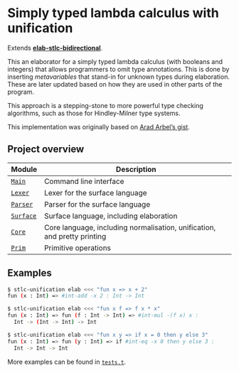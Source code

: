 # Simply typed lambda calculus with unification

Extends [**elab-stlc-bidirectional**](../elab-stlc-bidirectional).

This an elaborator for a simply typed lambda calculus (with booleans and integers)
that allows programmers to omit type annotations. This is done by inserting
_metavariables_ that stand-in for unknown types during elaboration. These are
later updated based on how they are used in other parts of the program.

This approach is a stepping-stone to more powerful type checking algorithms,
such as those for Hindley-Milner type systems.

This implementation was originally based on [Arad Arbel’s gist](https://gist.github.com/aradarbel10/837aa65d2f06ac6710c6fbe479909b4c).

## Project overview

| Module        | Description                             |
| ------------- | --------------------------------------- |
| [`Main`]      | Command line interface                  |
| [`Lexer`]     | Lexer for the surface language          |
| [`Parser`]    | Parser for the surface language         |
| [`Surface`]   | Surface language, including elaboration |
| [`Core`]      | Core language, including normalisation, unification, and pretty printing |
| [`Prim`]      | Primitive operations                    |

[`Main`]: ./Main.ml
[`Lexer`]: ./Lexer.mll
[`Parser`]: ./Parser.mly
[`Surface`]: ./Surface.ml
[`Core`]: ./Core.ml
[`Prim`]: ./Prim.ml

## Examples

```sh
$ stlc-unification elab <<< "fun x => x + 2"
fun (x : Int) => #int-add -x 2 : Int -> Int
```

```sh
$ stlc-unification elab <<< "fun x f => f x * x"
fun (x : Int) => fun (f : Int -> Int) => #int-mul -(f x) x :
  Int -> (Int -> Int) -> Int
```

```sh
$ stlc-unification elab <<< "fun x y => if x = 0 then y else 3"
fun (x : Int) => fun (y : Int) => if #int-eq -x 0 then y else 3 :
  Int -> Int -> Int
```

More examples can be found in [`tests.t`](tests.t).
